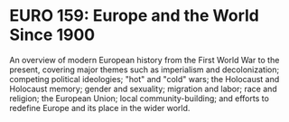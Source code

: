 # EURO 159: Europe and the World Since 1900

An overview of modern European history from the First World War to the present, covering major themes such as imperialism and decolonization; competing political ideologies; "hot" and "cold" wars; the Holocaust and Holocaust memory; gender and sexuality; migration and labor; race and religion; the European Union; local community-building; and efforts to redefine Europe and its place in the wider world.